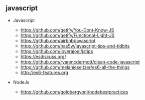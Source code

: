 ## javascript

- Javascript
  - https://github.com/getify/You-Dont-Know-JS
  - https://github.com/getify/Functional-Light-JS
  - https://github.com/airbnb/javascript 
  - https://github.com/nas5w/javascript-tips-and-tidbits
  - https://github.com/loverajoel/jstips
  - https://esdiscuss.org/
  - https://github.com/ryanmcdermott/clean-code-javascript
  - https://github.com/melanieseltzer/es6-all-the-things
  - http://es6-features.org

- NodeJs
  - https://github.com/goldbergyoni/nodebestpractices
